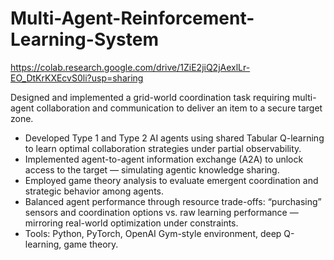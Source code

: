 # Multi-Agent-Reinforcement-Learning-System
https://colab.research.google.com/drive/1ZiE2jiQ2jAexlLr-EO_DtKrKXEcvS0li?usp=sharing

Designed and implemented a grid-world coordination task requiring multi-agent collaboration and communication to deliver an item to a secure target zone.
- Developed Type 1 and Type 2 AI agents using shared Tabular Q-learning to learn optimal collaboration strategies under partial observability.
- Implemented agent-to-agent information exchange (A2A) to unlock access to the target — simulating agentic knowledge sharing.
- Employed game theory analysis to evaluate emergent coordination and strategic behavior among agents.
- Balanced agent performance through resource trade-offs: “purchasing” sensors and coordination options vs. raw learning performance — mirroring real-world optimization under constraints.
- Tools: Python, PyTorch, OpenAI Gym-style environment, deep Q-learning, game theory.
